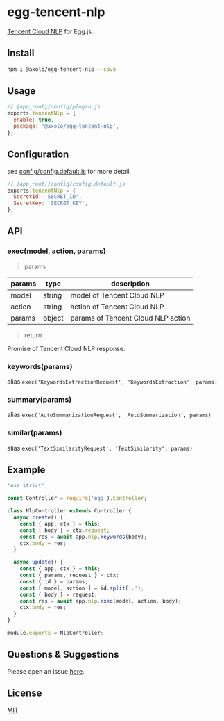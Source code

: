 # egg-tencent-nlp

[Tencent Cloud NLP] for Egg.js.

## Install

```bash
npm i @axolo/egg-tencent-nlp --save
```

## Usage

```js
// {app_root}/config/plugin.js
exports.tencentNlp = {
  enable: true,
  package: '@axolo/egg-tencent-nlp',
};
```

## Configuration

see [config/config.default.js](config/config.default.js) for more detail.

```js
// {app_root}/config/config.default.js
exports.tencentNlp = {
  SecretId: 'SECRET_ID',
  SecretKey: 'SECRET_KEY',
};
```

## API

### exec(model, action, params)

> params

| params |  type  |            description             |
| ------ | ------ | ---------------------------------- |
| model  | string | model of Tencent Cloud NLP         |
| action | string | action of Tencent Cloud NLP        |
| params | object | params of Tencent Cloud NLP action |

> return

Promise of Tencent Cloud NLP response.

### keywords(params)

alias `exec('KeywordsExtractionRequest', 'KeywordsExtraction', params)`

### summary(params)

alias `exec('AutoSummarizationRequest', 'AutoSummarization', params)`

### similar(params)

alias `exec('TextSimilarityRequest', 'TextSimilarity', params)`

## Example

```js
'use strict';

const Controller = require('egg').Controller;

class NlpController extends Controller {
  async create() {
    const { app, ctx } = this;
    const { body } = ctx.request;
    const res = await app.nlp.keywords(body);
    ctx.body = res;
  }

  async update() {
    const { app, ctx } = this;
    const { params, request } = ctx;
    const { id } = params;
    const [ model, action ] = id.split('.');
    const { body } = request;
    const res = await app.nlp.exec(model, action, body);
    ctx.body = res;
  }
}

module.exports = NlpController;
```

## Questions & Suggestions

Please open an issue [here](https://github.com/axolo/egg-tencent-nlp/issues).

## License

[MIT](LICENSE)

[Tencent Cloud NLP]: https://cloud.tencent.com/document/product/271/35491
